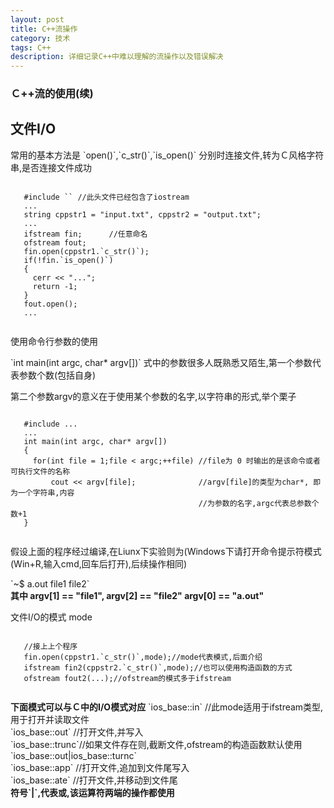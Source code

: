 ```yaml
---
layout: post
title: C++流操作
category: 技术
tags: C++
description: 详细记录C++中难以理解的流操作以及错误解决
---
```

### Ｃ++流的使用(续)

## 文件I/O
   <P> 常用的基本方法是 `open()`,`c_str()`,`is_open()` 分别时连接文件,转为Ｃ风格字符串,是否连接文件成功 </P>
   <pre><code>
   #include `<fstream>` //此头文件已经包含了iostream
   ...
   string cppstr1 = "input.txt", cppstr2 = "output.txt";
   ...
   ifstream fin;      //任意命名
   ofstream fout;
   fin.open(cppstr1.`c_str()`);
   if(!fin.`is_open()`)
   {
     cerr << "...";
     return -1;
   }
   fout.open();
   ...
   </code></pre>
   <p> 使用命令行参数的使用 </p>
   <p>`int main(int argc, char* argv[])` 式中的参数很多人既熟悉又陌生,第一个参数代表参数个数(包括自身)</p>
   <p> 第二个参数argv的意义在于使用某个参数的名字,以字符串的形式,举个栗子 </p>
   <pre><code>  
   #include ...
   ...
   int main(int argc, char* argv[])
   {
     for(int file = 1;file < argc;++file) //file为 0 时输出的是该命令或者可执行文件的名称
         cout << argv[file];              //argv[file]的类型为char*, 即为一个字符串,内容
                                          //为参数的名字,argc代表总参数个数+1
   }
   </code></pre>
   <p> 假设上面的程序经过编译,在Liunx下实验则为(Windows下请打开命令提示符模式(Win+R,输入cmd,回车后打开),后续操作相同) </p>
   `~$ a.out file1 file2`</br>
   <strong> 其中 argv[1] == "file1", argv[2] == "file2" argv[0] == "a.out" </strong></br> 
   <p> 文件I/O的模式 mode </p>
   <pre><code>
   //接上上个程序
   fin.open(cppstr1.`c_str()`,mode);//mode代表模式,后面介绍
   ifstream fin2(cppstr2.`c_str()`,mode);//也可以使用构造函数的方式
   ofstream fout2(...);//ofstream的模式多于ifstream
   </pre></code>
   <p>
   <strong>下面模式可以与Ｃ中的I/O模式对应</strong>
   `ios_base::in`   //此mode适用于ifstream类型,用于打开并读取文件</br>
   `ios_base::out`  //打开文件,并写入</br>
   `ios_base::trunc`//如果文件存在则,截断文件,ofstream的构造函数默认使用 `ios_base::out|ios_base::turnc`</br>
   `ios_base::app`  //打开文件,追加到文件尾写入</br>
   `ios_base::ate`  //打开文件,并移动到文件尾</br>
   <strong> 符号`|`,代表或,该运算符两端的操作都使用 </strong>
   </p>
